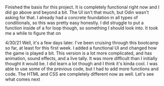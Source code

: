 Finished the basis for this project. It is completely functional right now and I did go above and beyond a bit. The UI isn't that much, but Odin wasn't asking for that. I already had a concrete foundation in all types of conditionals, so this was pretty easy honestly. I did struggle to put a function inside of a for loop though, so something I should look into. It took me a while to figure that on


4/30/21
Well, it's a few days later. I've been cruising through this bootcamp so far, at least for this first week. I added a functional UI and changed how the game is played a bit. This version is a lot more complicated, and has animation, sound effects, and a live tally. It was more difficult than I initially thought it would be. I did learn a lot though and I think it's kinda cool. I was able to use some of the previous code, but I had to add more functions and code. The HTML and CSS are completely different now as well. Let's see what comes next